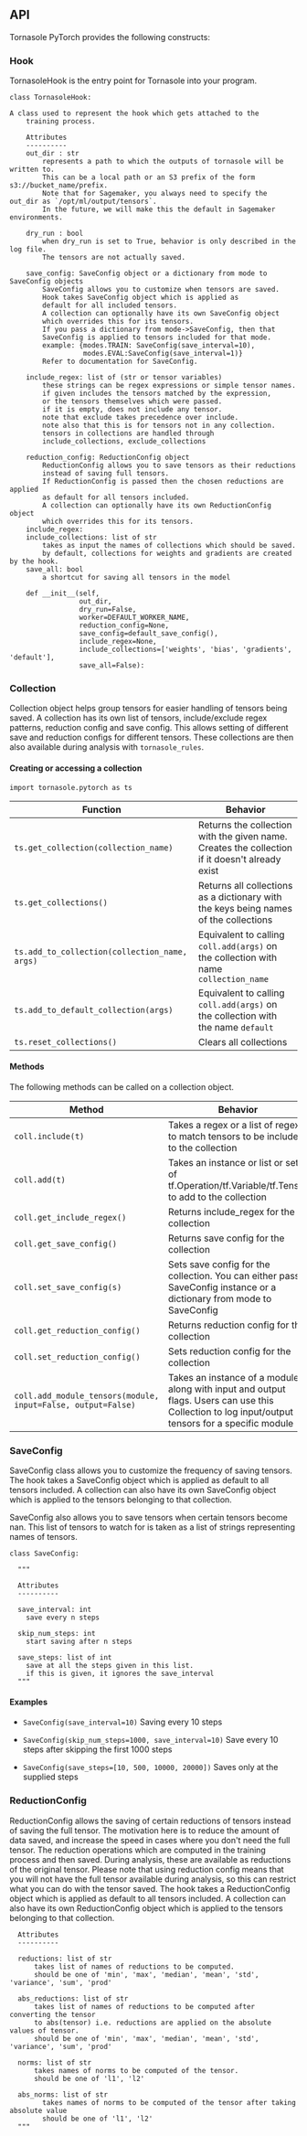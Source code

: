 ## API

Tornasole PyTorch provides the following constructs:

### Hook
TornasoleHook is the entry point for Tornasole into your program.


```
class TornasoleHook:

A class used to represent the hook which gets attached to the
    training process.

    Attributes
    ----------
    out_dir : str
        represents a path to which the outputs of tornasole will be written to.
        This can be a local path or an S3 prefix of the form s3://bucket_name/prefix.
        Note that for Sagemaker, you always need to specify the out_dir as `/opt/ml/output/tensors`.
        In the future, we will make this the default in Sagemaker environments.

    dry_run : bool
        when dry_run is set to True, behavior is only described in the log file.
        The tensors are not actually saved.

    save_config: SaveConfig object or a dictionary from mode to SaveConfig objects
        SaveConfig allows you to customize when tensors are saved.
        Hook takes SaveConfig object which is applied as
        default for all included tensors.
        A collection can optionally have its own SaveConfig object
        which overrides this for its tensors.
        If you pass a dictionary from mode->SaveConfig, then that
        SaveConfig is applied to tensors included for that mode.
        example: {modes.TRAIN: SaveConfig(save_interval=10),
                  modes.EVAL:SaveConfig(save_interval=1)}
        Refer to documentation for SaveConfig.

    include_regex: list of (str or tensor variables)
        these strings can be regex expressions or simple tensor names.
        if given includes the tensors matched by the expression,
        or the tensors themselves which were passed.
        if it is empty, does not include any tensor.
        note that exclude takes precedence over include.
        note also that this is for tensors not in any collection.
        tensors in collections are handled through
        include_collections, exclude_collections

    reduction_config: ReductionConfig object
        ReductionConfig allows you to save tensors as their reductions
        instead of saving full tensors.
        If ReductionConfig is passed then the chosen reductions are applied
        as default for all tensors included.
        A collection can optionally have its own ReductionConfig object
        which overrides this for its tensors.
    include_regex:
    include_collections: list of str
        takes as input the names of collections which should be saved.
        by default, collections for weights and gradients are created by the hook.
    save_all: bool
        a shortcut for saving all tensors in the model

    def __init__(self,
                 out_dir,
                 dry_run=False,
                 worker=DEFAULT_WORKER_NAME,
                 reduction_config=None,
                 save_config=default_save_config(),
                 include_regex=None,
                 include_collections=['weights', 'bias', 'gradients', 'default'],
                 save_all=False):
```
### Collection

Collection object helps group tensors for easier handling of tensors being saved.
A collection has its own list of tensors, include/exclude regex patterns, reduction config and save config.
This allows setting of different save and reduction configs for different tensors.
These collections are then also available during analysis with `tornasole_rules`.

#### Creating or accessing a collection
```
import tornasole.pytorch as ts
```

| Function |  Behavior |
|---|---|
| ```ts.get_collection(collection_name)```  |  Returns the collection with the given name. Creates the collection if it doesn't already exist |
| ```ts.get_collections()```  |  Returns all collections as a dictionary with the keys being names of the collections |
| ```ts.add_to_collection(collection_name, args)```  | Equivalent to calling `coll.add(args)` on the collection with name `collection_name` |
| ```ts.add_to_default_collection(args)```  | Equivalent to calling `coll.add(args)` on the collection with the name `default`|
| ```ts.reset_collections()```  | Clears all collections |

#### Methods
The following methods can be called on a collection object.

| Method  |  Behavior |
|---|---|
| ```coll.include(t)```  |  Takes a regex or a list of regex to match tensors to be included to the collection |
| ```coll.add(t)```  | Takes an instance or list or set of tf.Operation/tf.Variable/tf.Tensor to add to the collection  |
| ```coll.get_include_regex()```  | Returns include_regex for the collection  |
| ```coll.get_save_config()```  | Returns save config for the collection  |
| ```coll.set_save_config(s)```  | Sets save config for the collection. You can either pass a SaveConfig instance or a dictionary from mode to SaveConfig |
| ```coll.get_reduction_config()```  | Returns reduction config for the collection  |
| ```coll.set_reduction_config()```  | Sets reduction config for the collection  |
| ```coll.add_module_tensors(module, input=False, output=False)```  | Takes an instance of a module, along with input and output flags. Users can use this Collection to log input/output tensors for a specific module  |




### SaveConfig
SaveConfig class allows you to customize the frequency of saving tensors.
The hook takes a SaveConfig object which is applied as
default to all tensors included. A collection can also have its own SaveConfig object which is applied
to the tensors belonging to that collection.

SaveConfig also allows you to save tensors when certain tensors become nan.
This list of tensors to watch for is taken as a list of strings representing names of tensors.

```
class SaveConfig:

  """

  Attributes
  ----------

  save_interval: int
    save every n steps

  skip_num_steps: int
    start saving after n steps

  save_steps: list of int
    save at all the steps given in this list.
    if this is given, it ignores the save_interval
  """
```

#### Examples
- ```SaveConfig(save_interval=10)``` Saving every 10 steps

- ```SaveConfig(skip_num_steps=1000, save_interval=10)``` Save every 10 steps after skipping the first 1000 steps

- ```SaveConfig(save_steps=[10, 500, 10000, 20000])``` Saves only at the supplied steps

### ReductionConfig
ReductionConfig allows the saving of certain reductions of tensors instead
of saving the full tensor. The motivation here is to reduce the amount of data
saved, and increase the speed in cases where you don't need the full
tensor.  The reduction operations which are computed in the training process
and then saved.
During analysis, these are available as reductions of the original tensor.
Please note that using reduction config means that you will not have
the full tensor available during analysis, so this can restrict what you can do with the tensor saved.
The hook takes a ReductionConfig object which is applied as default to all tensors included.
A collection can also have its own ReductionConfig object which is applied
to the tensors belonging to that collection.

```
  Attributes
  ----------

  reductions: list of str
      takes list of names of reductions to be computed.
      should be one of 'min', 'max', 'median', 'mean', 'std', 'variance', 'sum', 'prod'

  abs_reductions: list of str
      takes list of names of reductions to be computed after converting the tensor
      to abs(tensor) i.e. reductions are applied on the absolute values of tensor.
      should be one of 'min', 'max', 'median', 'mean', 'std', 'variance', 'sum', 'prod'

  norms: list of str
      takes names of norms to be computed of the tensor.
      should be one of 'l1', 'l2'

  abs_norms: list of str
        takes names of norms to be computed of the tensor after taking absolute value
        should be one of 'l1', 'l2'
  """
